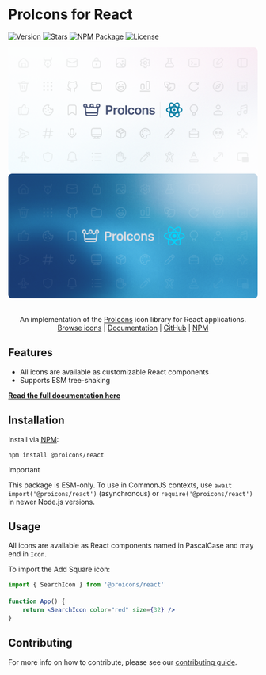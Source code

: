 # ProIcons for React

<p>
    <a href="https://github.com/ProCode-Software/proicons/releases">
        <img src="https://img.shields.io/github/v/release/ProCode-Software/proicons?style=for-the-badge"
            alt="Version">
    </a>
    <a href="https://github.com/ProCode-Software/proicons">
        <img src="https://img.shields.io/github/stars/ProCode-Software/proicons?style=for-the-badge"
            alt="Stars">
    </a>
    <a href="https://www.npmjs.com/package/@proicons/react">
        <img src="https://img.shields.io/npm/dm/@proicons/react?label=downloads&style=for-the-badge" alt="NPM Package">
    </a>
    <a href="https://github.com/ProCode-Software/proicons/blob/main/LICENSE">
        <img src="https://img.shields.io/github/license/ProCode-Software/proicons?style=for-the-badge" alt="License">
    </a>
</p>

<img src="https://raw.githubusercontent.com/ProCode-Software/proicons/main/.github/images/github-cover-react_light.png#gh-light-mode-only">
<img src="https://raw.githubusercontent.com/ProCode-Software/proicons/main/.github/images/github-cover-react_dark.png#gh-dark-mode-only">

<p align="center">
<br>
An implementation of the <a href="https://github.com/ProCode-Software/proicons" target="_blank">ProIcons</a> icon library for React applications.
<br>
<a href="https://procode-software.github.io/proicons/icons">Browse icons</a> | 
<a href="https://procode-software.github.io/proicons/docs/react">Documentation</a> | 
<a href="https://github.com/ProCode-Software/proicons/tree/main/packages/proicons-react">GitHub</a> | 
<a href="https://www.npmjs.com/package/@proicons/react">NPM</a>
</p>

## Features

- All icons are available as customizable React components
- Supports ESM tree-shaking

**[Read the full documentation here](https://procode-software.github.io/proicons/docs/react)**

## Installation

Install via [NPM](https://npmjs.com/package/@proicons/react):

```shell
npm install @proicons/react
```

> [!IMPORTANT]
> This package is ESM-only. To use in CommonJS contexts, use `await import('@proicons/react')` (asynchronous) or `require('@proicons/react')` in newer Node.js versions.

## Usage

All icons are available as React components named in PascalCase and may end in `Icon`.

To import the Add Square icon:

```jsx
import { SearchIcon } from '@proicons/react'

function App() {
    return <SearchIcon color="red" size={32} />
}
```

## Contributing

For more info on how to contribute, please see our [contributing guide](https://github.com/ProCode-Software/proicons/blob/main/CONTRIBUTING.md).
